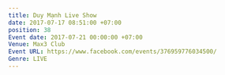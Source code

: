 ```yaml
---
title: Duy Mạnh Live Show
date: 2017-07-17 08:51:00 +07:00
position: 38
Event date: 2017-07-21 00:00:00 +07:00
Venue: Max3 Club
Event URL: https://www.facebook.com/events/376959776034500/
Genre: LIVE
---
```


